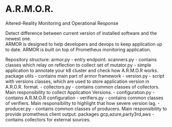 # A.R.M.O.R.
Altered-Reality Monitoring and Operational Response

Detect difference between current version of installed software and the newest one.  
ARMOR is designed to help developers and devops to keep application up to date.
ARMOR is built on top of Prometheus monitoring application. 

Repository structure: 
armor.py - entry endpoint. 
scanners.py - contains classes which relay on reflection to collect set of 
mutator.py - simple application to annotate your k8 cluster and check how A.R.M.O.R works. 
package utils - contains main part of armor framework
    - version.py - script with versions classes, which are used to store application version in A.R.O.R. format.
    - collectors.py - contains common classes of collectors. Main responsibility to collect Application Versions.
    - configuration.py - contains A.R.M.O.R configuration
    - verifiers.py - contains common classes of verifiers. Main responsibility to highlight that how severe version lag. 
    - producer.py - contains common classes of producers. Main responsibility to provide prometheus client output. 
packages gcp,azure,party3rd,aws - contains collectors for external sources.